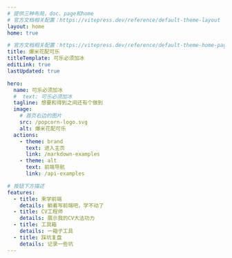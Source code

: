 ```yaml
---
# 提供三种布局，doc、page和home
# 官方文档相关配置：https://vitepress.dev/reference/default-theme-layout
layout: home
home: true

# 官方文档相关配置：https://vitepress.dev/reference/default-theme-home-page
title: 爆米花配可乐
titleTemplate: 可乐必须加冰
editLink: true
lastUpdated: true

hero:
  name: 可乐必须加冰
  #  text: 可乐必须加冰
  tagline: 想要和得到之间还有个做到
  image:
    # 首页右边的图片
    src: /popcorn-logo.svg
    alt: 爆米花配可乐
  actions:
    - theme: brand
      text: 进入主页
      link: /markdown-examples
    - theme: alt
      text: 前端导航
      link: /api-examples

# 按钮下方描述
features:
  - title: 来学前端
    details: 躺着写前端吧，学不动了
  - title: CV工程师
    details: 展示我的CV大法功力
  - title: 工具箱
    details: 一箱子工具
  - title: 踩坑复盘
    details: 记录一些坑
---
```


